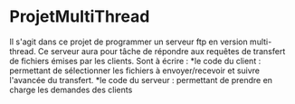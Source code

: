 ProjetMultiThread
================

Il s'agit dans ce projet de programmer un serveur ftp en version multi-thread. Ce serveur aura pour tâche de répondre aux requêtes de transfert de fichiers émises par les clients. Sont à écrire : 
*le code du client : permettant de sélectionner les fichiers à envoyer/recevoir et suivre l'avancée du transfert. 
*le code du serveur : permettant de prendre en charge les demandes des clients
